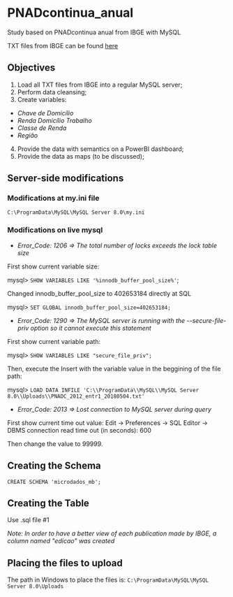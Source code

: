 # PNADcontinua_anual
Study based on PNADcontinua anual from IBGE with MySQL

TXT files from IBGE can be found [here](https://downloads.ibge.gov.br/downloads_estatisticas.htm?caminho=Trabalho_e_Rendimento/Pesquisa_Nacional_por_Amostra_de_Domicilios_continua/Anual/Microdados/Dados)

## Objectives

1. Load all TXT files from IBGE into a regular MySQL server;
2. Perform data cleansing;
3. Create variables:
* *Chave de Domicílio*
* *Renda Domicílio Trabalho*
* *Classe de Renda*
* *Região*
4. Provide the data with semantics on a PowerBI dashboard;
5. Provide the data as maps (to be discussed);

## Server-side modifications

### Modifications at my.ini file
`C:\ProgramData\MySQL\MySQL Server 8.0\my.ini`

### Modifications on live mysql

* *Error_Code: 1206 => The total number of locks exceeds the lock table size*

First show current variable size:

mysql> `SHOW VARIABLES LIKE '%innodb_buffer_pool_size%'`;

Changed innodb_buffer_pool_size to 402653184 directly at SQL

mysql> `SET GLOBAL innodb_buffer_pool_size=402653184;`

* *Error_Code: 1290 => The MySQL server is running with the --secure-file-priv option so it cannot execute this statement* 

First show current variable path:

mysql> `SHOW VARIABLES LIKE "secure_file_priv";`

Then, execute the Insert with the variable value in the beggining of the file path:

mysql> `LOAD DATA INFILE 'C:\\ProgramData\\MySQL\\MySQL Server 8.0\\Uploads\\PNADC_2012_entr1_20180504.txt'`

* *Error_Code: 2013 => Lost connection to MySQL server during query*

First show current time out value:
 Edit → Preferences → SQL Editor → DBMS connection read time out (in seconds): 600

Then change the value to 99999.

## Creating the Schema
`CREATE SCHEMA 'microdados_mb';`

## Creating the Table
Use .sql file #1

*Note: In order to have a better view of each publication made by IBGE, a column named "edicao" was created*

## Placing the files to upload

The path in Windows to place the files is:
`C:\ProgramData\MySQL\MySQL Server 8.0\Uploads`
